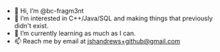 - 👋 Hi, I’m @bc-fragm3nt
- 👀 I’m interested in C++/Java/SQL and making things that previously didn't exist.
- 🌱 I’m currently learning as much as I can.
- 📫 Reach me by email at jshandrews+github@gmail.com

<!---
bc-fragm3nt/bc-fragm3nt is a ✨ special ✨ repository because its `README.md` (this file) appears on your GitHub profile.
You can click the Preview link to take a look at your changes.
--->
